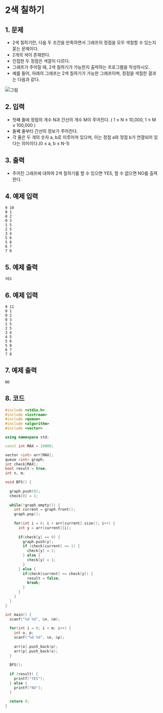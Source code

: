 # 2색 칠하기

## 1. 문제
- 2색 칠하기란, 다음 두 조건을 만족하면서 그래프의 정점을 모두 색칠할 수 있는지 묻는 문제이다.
- 2개의 색이 존재한다.
- 인접한 두 정점은 색깔이 다르다.
- 그래프가 주어질 때, 2색 칠하기가 가능한지 출력하는 프로그램을 작성하시오.
- 예를 들어, 아래의 그래프는 2색 칠하기가 가능한 그래프이며, 정점을 색칠한 결과는 다음과 같다.

![그림](/Users/sojeong/Project/Etc/Algorithm/DFS&BFS/Image/graph.png)

## 2. 입력

- 첫째 줄에 정점의 개수 N과 간선의 개수 M이 주어진다. ( 1 ≤ N ≤ 10,000, 1 ≤ M ≤ 100,000 )
- 둘째 줄부터 간선의 정보가 주어진다.
- 각 줄은 두 개의 숫자 a, b로 이루어져 있으며, 이는 정점 a와 정점 b가 연결되어 있다는 의미이다.(0 ≤ a, b ≤ N-1)

## 3. 출력
- 주어진 그래프에 대하여 2색 칠하기를 할 수 있으면 YES, 할 수 없으면 NO를 출력한다.

## 4. 예제 입력
```
9 10
0 1
0 2
0 3
1 5
2 5
3 4
5 6
5 8
6 7
7 8
```

## 5. 예제 출력
```
YES
```

## 6. 예제 입력

```
9 11
0 1
0 2
0 3
1 5
2 5
3 4
4 5
5 6
5 8
6 7
7 8
```

## 7. 예제 출력

```
NO
```

## 8. 코드

```c++
#include <stdio.h>
#include <iostream>
#include <queue>
#include <algorithm>
#include <vector>

using namespace std;

const int MAX = 10000;

vector <int> arr[MAX];
queue <int> graph;
int check[MAX];
bool result = true;
int n, m;

void BFS() {
  
  graph.push(0);
  check[0] = 1;
  
  while(!graph.empty()) {
    int current = graph.front();
    graph.pop();
    
    for(int i = 0; i < arr[current].size(); i++) {
      int y = arr[current][i];
      
      if(check[y] == 0) {
        graph.push(y);
        if (check[current] == 1) {
          check[y] = 2;
        } else {
          check[y] = 1;
        }
      } else {
        if(check[current] == check[y]) {
          result = false;
          break;
        }
      }
    }
  }
}

int main() {
  scanf("%d %d", &n, &m);
  
  for(int i = 0; i < m; i++) {
    int o, p;
    scanf("%d %d", &o, &p);
    
    arr[o].push_back(p);
    arr[p].push_back(o);
  }
  
  BFS();
  
  if (result) {
    printf("YES");
  } else {
    printf("NO");
  }
  
  return 0;
}
```
